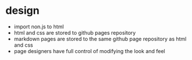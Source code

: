 # design

+ import non.js to html
+ html and css are stored to github pages repository
+ markdown pages are stored to the same github page repository as html and css
+ page designers have full control of modifying the look and feel
